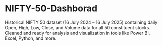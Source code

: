 # NIFTY-50-Dashborad
Historical NIFTY 50 dataset (16 July 2024 – 16 July 2025) containing daily Open, High, Low, Close, and Volume data for all 50 constituent stocks. Cleaned and ready for analysis and visualization in tools like Power BI, Excel, Python, and more.
